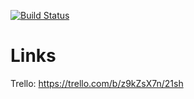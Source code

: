 [![Build Status](https://travis-ci.org/JeremShy/21sh.svg?branch=master)](https://travis-ci.org/JeremShy/21sh)


# Links

Trello: https://trello.com/b/z9kZsX7n/21sh